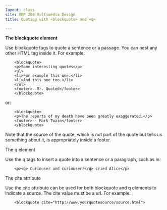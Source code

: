 ```yaml
---
layout: class
site: MMP 200 Multimedia Design
title: Quoting with <blockquote> and <q>

---
```


**The blockquote element**

Use blockquote tags to quote a sentence or a passage. You can nest any other HTML tag inside it. For example:

        <blockquote>
        <p>Some interesting quotes</p>
        <ul>
        <li>For example this one.</li>
        <li>And this one too.</li>
        </ul>
        <footer>--Mr. Quoted</footer>
        </blockquote>

or:

        <blockquote>
        <p>The reports of my death have been greatly exaggerated.</p>
        <footer>-- Mark Twain</footer>
        </blockquote>

Note that the source of the quote, which is not part of the quote but tells us something about it, is appropriately inside a footer.

The q element

Use the q tags to insert a quote into a sentence or a paragraph, such as in:

        <p><q> Curiouser and curiouser!</q> cried Alice</p>

 The cite attribute

Use the cite attribute can be used for both blockquote and q elements to indicate a source. The cite value must be a url. For example:

        <blockquote cite="http://www.yourquotesource/source.html">
